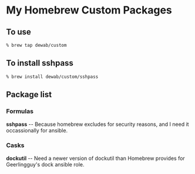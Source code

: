 # My Homebrew Custom Packages

## To use

```% brew tap dewab/custom```

## To install sshpass

```% brew install dewab/custom/sshpass```

## Package list

### Formulas

**sshpass** -- Because homebrew excludes for security reasons, and I need it occassionally for ansible.

### Casks

**dockutil** -- Need a newer version of dockutil than Homebrew provides for Geerlingguy's dock ansible role.
